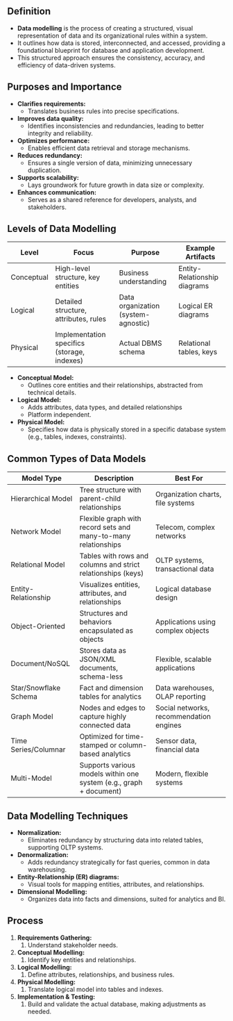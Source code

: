 ## **Definition**

- **Data modelling** is the process of creating a structured, visual representation of data and its organizational rules within a system.
- It outlines how data is stored, interconnected, and accessed, providing a foundational blueprint for database and application development.
- This structured approach ensures the consistency, accuracy, and efficiency of data-driven systems.

## **Purposes and Importance**

- **Clarifies requirements:**
    - Translates business rules into precise specifications.
- **Improves data quality:**
    - Identifies inconsistencies and redundancies, leading to better integrity and reliability.
- **Optimizes performance:**
    - Enables efficient data retrieval and storage mechanisms.
- **Reduces redundancy:**
    - Ensures a single version of data, minimizing unnecessary duplication.
- **Supports scalability:**
    - Lays groundwork for future growth in data size or complexity.
- **Enhances communication:**
    - Serves as a shared reference for developers, analysts, and stakeholders.

## **Levels of Data Modelling**

| Level | Focus | Purpose | Example Artifacts |
| --- | --- | --- | --- |
| Conceptual | High-level structure, key entities | Business understanding | Entity-Relationship diagrams |
| Logical | Detailed structure, attributes, rules | Data organization (system-agnostic) | Logical ER diagrams |
| Physical | Implementation specifics (storage, indexes) | Actual DBMS schema | Relational tables, keys |

- **Conceptual Model:**
    - Outlines core entities and their relationships, abstracted from technical details.
- **Logical Model:**
    - Adds attributes, data types, and detailed relationships
    - Platform independent.
- **Physical Model:**
    - Specifies how data is physically stored in a specific database system (e.g., tables, indexes, constraints).

## **Common Types of Data Models**

| Model Type | Description | Best For |
| --- | --- | --- |
| Hierarchical Model | Tree structure with parent-child relationships | Organization charts, file systems |
| Network Model | Flexible graph with record sets and many-to-many relationships | Telecom, complex networks |
| Relational Model | Tables with rows and columns and strict relationships (keys) | OLTP systems, transactional data |
| Entity-Relationship | Visualizes entities, attributes, and relationships | Logical database design |
| Object-Oriented | Structures and behaviors encapsulated as objects | Applications using complex objects |
| Document/NoSQL | Stores data as JSON/XML documents, schema-less | Flexible, scalable applications |
| Star/Snowflake Schema | Fact and dimension tables for analytics | Data warehouses, OLAP reporting |
| Graph Model | Nodes and edges to capture highly connected data | Social networks, recommendation engines |
| Time Series/Columnar | Optimized for time-stamped or column-based analytics | Sensor data, financial data |
| Multi-Model | Supports various models within one system (e.g., graph + document) | Modern, flexible systems |

## **Data Modelling Techniques**

- **Normalization:**
    - Eliminates redundancy by structuring data into related tables, supporting OLTP systems.
- **Denormalization:**
    - Adds redundancy strategically for fast queries, common in data warehousing.
- **Entity-Relationship (ER) diagrams:**
    - Visual tools for mapping entities, attributes, and relationships.
- **Dimensional Modelling:**
    - Organizes data into facts and dimensions, suited for analytics and BI.

## **Process**

1. **Requirements Gathering:** 
    1. Understand stakeholder needs.
2. **Conceptual Modelling:** 
    1. Identify key entities and relationships.
3. **Logical Modelling:** 
    1. Define attributes, relationships, and business rules.
4. **Physical Modelling:** 
    1. Translate logical model into tables and indexes.
5. **Implementation & Testing:** 
    1. Build and validate the actual database, making adjustments as needed.